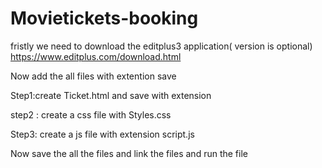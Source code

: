 # Movietickets-booking


fristly we need to download the editplus3 application( version is optional)
https://www.editplus.com/download.html

Now add the all files with extention save

Step1:create Ticket.html 
and save with extension

step2 : create a css file with Styles.css

Step3: create a js file with extension script.js

Now save the all the files and link the files and run the file 
